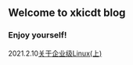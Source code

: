 ## Welcome to xkicdt blog

### Enjoy yourself!

2021.2.10[关于企业级Linux(上)](https://xkicdt.github.io/article/2021.2.10/关于企业级Linux(上).html)
